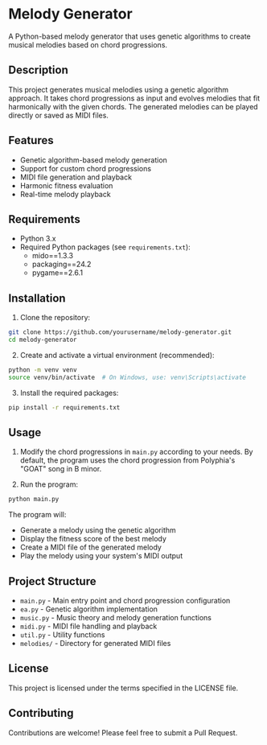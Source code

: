 # Melody Generator

A Python-based melody generator that uses genetic algorithms to create musical melodies based on chord progressions.

## Description

This project generates musical melodies using a genetic algorithm approach. It takes chord progressions as input and evolves melodies that fit harmonically with the given chords. The generated melodies can be played directly or saved as MIDI files.

## Features

- Genetic algorithm-based melody generation
- Support for custom chord progressions
- MIDI file generation and playback
- Harmonic fitness evaluation
- Real-time melody playback

## Requirements

- Python 3.x
- Required Python packages (see `requirements.txt`):
  - mido==1.3.3
  - packaging==24.2
  - pygame==2.6.1

## Installation

1. Clone the repository:
```bash
git clone https://github.com/yourusername/melody-generator.git
cd melody-generator
```

2. Create and activate a virtual environment (recommended):
```bash
python -m venv venv
source venv/bin/activate  # On Windows, use: venv\Scripts\activate
```

3. Install the required packages:
```bash
pip install -r requirements.txt
```

## Usage

1. Modify the chord progressions in `main.py` according to your needs. By default, the program uses the chord progression from Polyphia's "GOAT" song in B minor.

2. Run the program:
```bash
python main.py
```

The program will:
- Generate a melody using the genetic algorithm
- Display the fitness score of the best melody
- Create a MIDI file of the generated melody
- Play the melody using your system's MIDI output

## Project Structure

- `main.py` - Main entry point and chord progression configuration
- `ea.py` - Genetic algorithm implementation
- `music.py` - Music theory and melody generation functions
- `midi.py` - MIDI file handling and playback
- `util.py` - Utility functions
- `melodies/` - Directory for generated MIDI files

## License

This project is licensed under the terms specified in the LICENSE file.

## Contributing

Contributions are welcome! Please feel free to submit a Pull Request. 